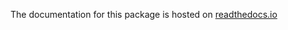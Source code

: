 The documentation for this package is hosted on [readthedocs.io](https://alliance-platform.readthedocs.io/projects/codegen/latest/)
